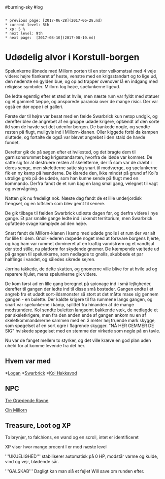 #burning-sky #log

```ad-info

* previous page: [2017-06-28](2017-06-28.md)
* current level: 8th
* xp: 5 %
* next level: 9th
* next page:  [2017-08-10](2017-08-10.md) 
```

# Udødelig alvor i Korstull-borgen  
Spelunkerne åbnede med Millorn porten til en stor velkomstsal med 4 veje videre: højre flankeret af heste, venstre med en krigsstandart og to lige ud, den nederste en gylden bue, og op ad trapper ovenover lå en  indgang med religiøse symboler. Millorn tog højre, spelunkerne ligeud. 
De ledte egentlig efter et sted at hvile, men næste rum var fyldt med statuer og et gammelt tæppe, og ansporede paranoia over de mange risici. Der var også en dør oppe i et galleri. 
Første dør til højre var besat med en fælde Swarbrick kun netop undgik, og derefter blev de angrebet af en gruppe udøde krigere, optændt af den sorte ild som de havde set det udenfor borgen. De bankede nogle, og sendte resten på flugt, muligvis ind i Millorn-klanen. Oller kiggede forbi da kampen sluttede, og fortalte de også var blevet angrebet i den stald de havde fundet. 
Derefter gik de på søgen efter et hvilested, og det bragte dem til garnisonsrummet bag krigsstandarten, hvorfra de idøde var kommet. De satte sig for at destruere resten af skeletterne, der lå som var de dræbt i deres senge, men skeletterne satte sig snart til modværge, og spelunkerne fik en ny kamp på hænderne. De klarede den, ikke mindst på grund af Kol's utrolige greb på de udøde, som han kunne sende på flugt med en kommando. Derfra fandt de et rum bag en lang smal gang, velegnet til vagt og overvågning. 
Natten gik nu fredeligt nok. Næste dag fandt de et lille underjordisk fængsel, og en loftslem som blev gemt til senere. 
De gik tilbage til fælden Swarbrick udløste dagen før, og derfra videre i nye gange. Et par smalle gange ledte ind i ukendt territorium, men Swarbrick opfattede svage kamplyde ad den højre. 
Snart fandt de Millorn-klanen i kamp med udøde gnolls i et rum der var alt for lille til dem. Gnoll-lederen raspede noget med at forsvare borgens hjerte, og bag ham var rummet domineret af en kraftig vandstrøm og et vandhjul der stod stille, nu platform for skydende gnomer. De kæmpende væltede ud på gangen til spelunkerne, som nedlagde to gnolls, skubbede et par halflings i vandet, og således sikrede sejren. 
Jorrina takkede, de delte skatten, og gnomerne ville blive for at hvile ud og reparere hjulet, mens spelunkerne gik videre. 
De kom først ad en lille gang beregnet på spionage ind i små lejligheder, derefter til gangen der ledte ind til disse små bosteder. Gangen endte i et angreb fra et udødt sort-ildsmonster så stort at det måtte mase sig gennem gangen - en bulette. Der kaldte krigere til fra rummene langs gangen, og snart var spelunkerne i kamp, splittet fra hinanden af de mange modstandere. Kol sendte buletten langsomt bakkende væk, de nedlagde et par skeletkrigere, men fra den anden ende af gangen ankom nu en af skeletkommandørerne sammen med en 3 meter høj truende mørk skygge, som spøgelset af en sort ogre i flagrende skygger. "NÅ HER GEMMER DE SIG" hviskede spøgelset med en stemme der virkede som negle på en tavle. 
Nu var de fanget mellem to styrker, og det ville kræve en god plan uden uheld for at komme levende fra det her.
## Hvem var med 
*[Logan](Logan.md)
*[Swarbrick](Swarbrick%20Everwood.md)
*[Kol Hakkavod](Kol%20Hakkavod.md)
## NPC 
[Tre Grædende Ravne](Tre%20Grædende%20Ravne.md)
[Cln Millorn](Cln%20Millorn.md)
## Treasure, Loot og XP 
To brynjer, to falchions, en wand og en scroll, intet er identificeret
XP viser hvor mange procent I er mod næste level
'''UKUELIGHED''' stabiliserer automatisk på 0 HP, modstår varme og kulde, vind og vejr, blødende sår.
'''GALSKAB''' Dagligt kan man slå et fejlet Will save om runden efter.
